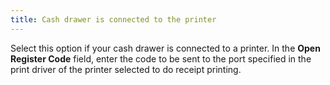 ```yaml
---
title: Cash drawer is connected to the printer
---
```



Select this option if your cash drawer is connected to a printer. In  the **Open Register Code** field,  enter the code to be sent to the port specified in the print driver of  the printer selected to do receipt printing.
